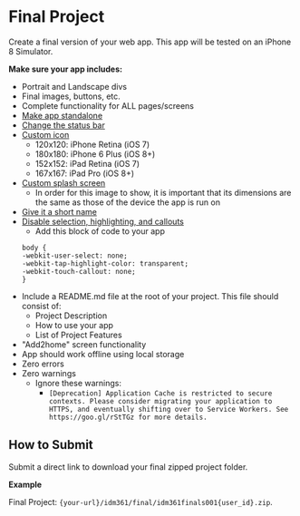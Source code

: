 # Final Project
Create a final version of your web app. This app will be tested on an iPhone 8 Simulator. 

**Make sure your app includes:**
- Portrait and Landscape divs
- Final images, buttons, etc.
- Complete functionality for ALL pages/screens
- [Make app standalone](https://github.com/mrpaulphan/idm361/blob/master/demo/final/done/app/index.html#L10)
- [Change the status bar](https://github.com/mrpaulphan/idm361/blob/master/demo/final/done/app/index.html#L13)
- [Custom icon](https://github.com/mrpaulphan/idm361/blob/master/demo/final/done/app/index.html#L31)
  - 120x120: iPhone Retina (iOS 7)
  - 180x180: iPhone 6 Plus (iOS 8+)
  - 152x152: iPad Retina (iOS 7)
  - 167x167: iPad Pro (iOS 8+)
- [Custom splash screen](https://github.com/mrpaulphan/idm361/blob/master/demo/final/done/app/index.html#L23) 
  - In order for this image to show, it is important that its dimensions are the same as those of the device the app is run on
- [Give it a short name](https://github.com/mrpaulphan/idm361/blob/master/demo/final/done/app/index.html#L16)
- [Disable selection, highlighting, and callouts](https://github.com/mrpaulphan/idm361/blob/master/demo/final/done/app/dist/css/app.css#L12)
  - Add this block of code to your app
  ```
  body {
  -webkit-user-select: none;
  -webkit-tap-highlight-color: transparent;
  -webkit-touch-callout: none;
  }
  ```
- Include a README.md file at the root of your project. This file should consist of:
  - Project Description 
  - How to use your app
  - List of Project Features
- "Add2home" screen functionality
- App should work offline using local storage
- Zero errors
- Zero warnings
  - Ignore these warnings: 
    - `[Deprecation] Application Cache is restricted to secure contexts. Please consider migrating your application to HTTPS, and eventually shifting over to Service Workers. See https://goo.gl/rStTGz for more details.`


## How to Submit
Submit a direct link to download your final zipped project folder. 

**Example**

Final Project: `{your-url}/idm361/final/idm361finals001{user_id}.zip`. 

